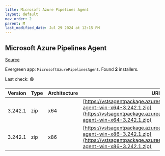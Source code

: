 ```yaml
---
title: Microsoft Azure Pipelines Agent
layout: default
nav_order: 2
parent: M
last_modified_date: Jul 29 2024 at 12:15 PM
---
```


## Microsoft Azure Pipelines Agent

[Source](https://learn.microsoft.com/en-au/azure/devops/pipelines/agents/agents)

Evergreen app: `MicrosoftAzurePipelinesAgent`. Found **2** installers.

Last check: 🟢

| Version | Type | Architecture | URI                                                                                                                                                                        |
| ------- | ---- | ------------ | -------------------------------------------------------------------------------------------------------------------------------------------------------------------------- |
| 3.242.1 | zip  | x64          | [https://vstsagentpackage.azureedge.net/agent/3.242.1/vsts-agent-win-x64-3.242.1.zip](https://vstsagentpackage.azureedge.net/agent/3.242.1/vsts-agent-win-x64-3.242.1.zip) |
| 3.242.1 | zip  | x86          | [https://vstsagentpackage.azureedge.net/agent/3.242.1/vsts-agent-win-x86-3.242.1.zip](https://vstsagentpackage.azureedge.net/agent/3.242.1/vsts-agent-win-x86-3.242.1.zip) |
